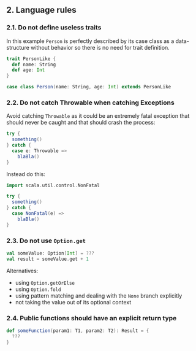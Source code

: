 ## 2. Language rules

### 2.1. Do not define useless traits

In this example `Person` is perfectly described by its case class as a data-structure without behavior so there is no need for trait definition.

```scala
trait PersonLike {
  def name: String
  def age: Int
}

case class Person(name: String, age: Int) extends PersonLike
```

### 2.2. Do not catch Throwable when catching Exceptions

Avoid catching `Throwable` as it could be an extremely fatal exception that should never be caught and that should crash the process:

```scala
try {
  something()
} catch {
  case e: Throwable =>
    blaBla()
}
```

Instead do this:

```scala
import scala.util.control.NonFatal

try {
  something()
} catch {
  case NonFatal(e) =>
    blaBla()
}
```

### 2.3. Do not use `Option.get`

```scala
val someValue: Option[Int] = ???
val result = someValue.get + 1
```

Alternatives:

 - using `Option.getOrElse`
 - using `Option.fold`
 - using pattern matching and dealing with the `None` branch explicitly
 - not taking the value out of its optional context

### 2.4. Public functions should have an explicit return type

```scala
def someFunction(param1: T1, param2: T2): Result = {
  ???
}
```